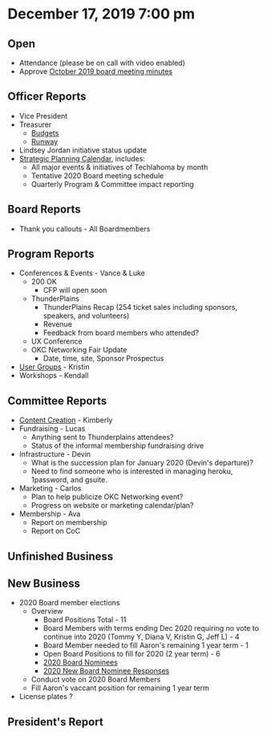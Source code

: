 # December 17, 2019 7:00 pm

## Open
* Attendance (please be on call with video enabled)
* Approve [October 2019 board meeting minutes](https://github.com/techlahoma/board_meetings/blob/master/2019/10_october_minutes.md)

## Officer Reports
* Vice President
* Treasurer
    - [Budgets](https://docs.google.com/spreadsheets/d/1tw-q8jl-9VMMZ2OmxKM6sCq0A82pPU8yLPMsnaI-DGE/edit?usp=sharing)
    - [Runway](https://docs.google.com/spreadsheets/d/1BdSo4lCJLIDFu0a3EfQ3AWu2wgmotYP-qIzIDC4PXsk/edit?usp=sharing)
* Lindsey Jordan initiative status update
* [Strategic Planning Calendar](https://docs.google.com/document/d/16OUR6s3VPc_iQeE-McC4fkjQzueREpA0VNWvitVAUy8/edit?usp=sharing), includes:
    - All major events & initiatives of Techlahoma by month
    - Tentative 2020 Board meeting schedule
    - Quarterly Program & Committee impact reporting

## Board Reports
* Thank you callouts - All Boardmembers

## Program Reports
* Conferences & Events - Vance & Luke
  * 200 OK
    - CFP will open soon
  * ThunderPlains
    - ThunderPlains Recap (254 ticket sales including sponsors, speakers, and volunteers)
    - Revenue
    - Feedback from board members who attended?
  * UX Conference
  * OKC Networking Fair Update
    - Date, time, site, Sponsor Prospectus
* [User Groups](https://github.com/techlahoma/board_meetings/blob/master/2019/attachments/12_UG_Report) - Kristin
* Workshops - Kendall

## Committee Reports
* [Content Creation](https://github.com/techlahoma/board_meetings/blob/master/2019/attachments/12_content_creation.md) - Kimberly
* Fundraising - Lucas 
  * Anything sent to Thunderplains attendees?
  * Status of the informal membership fundraising drive
* Infrastructure - Devin
  * What is the succession plan for January 2020 (Devin's departure)?
  * Need to find someone who is interested in managing heroku, 1password, and gsuite.
* Marketing - Carlos
  * Plan to help publicize OKC Networking event?
  * Progress on website or marketing calendar/plan?
* Membership - Ava
  * Report on membership
  * Report on CoC

## Unfinished Business

## New Business
* 2020 Board member elections
  - Overview
    * Board Positions Total - 11
    * Board Members with terms ending Dec 2020 requiring no vote to continue into 2020 (Tommy Y, Diana V, Kristin G, Jeff L) - 4
    * Board Member needed to fill Aaron's remaining 1 year term - 1
    * Open Board Positions to fill for 2020 (2 year term) - 6
    * [2020 Board Nominees](https://docs.google.com/spreadsheets/d/1Fn2-vhg5Vuctgua2RCFtp-WCXbcDrvq2Nq-SlMnudcA/edit?usp=sharing)
    * [2020 New Board Nominee Responses](https://docs.google.com/spreadsheets/d/19bSOj5m1PqPufXYWTRR0Xh_MvEURCOpsarGvp3inI7w/edit?usp=sharing)
  - Conduct vote on 2020 Board Members
  - Fill Aaron's vaccant position for remaining 1 year term
* License plates ? 

## President's Report
